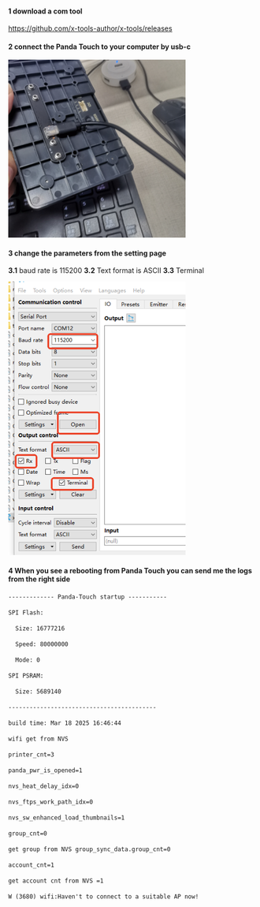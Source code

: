 #### 1 download a com tool
https://github.com/x-tools-author/x-tools/releases

#### 2 connect the Panda Touch to your computer by usb-c
<img src=/Images/connecttopc.png width="360"/>

#### 3 change the parameters from the setting page
**3.1** baud rate is 115200
**3.2** Text format is ASCII
**3.3** Terminal

<img src=/Images/com_tool.png width="360"/>

#### 4 When you see a rebooting from Panda Touch you can send me the logs from the right side
~~~
------------- Panda-Touch startup -----------

SPI Flash: 

  Size: 16777216

  Speed: 80000000

  Mode: 0

SPI PSRAM: 

  Size: 5689140

------------------------------------------
 
build time: Mar 18 2025 16:46:44

wifi get from NVS

printer_cnt=3

panda_pwr_is_opened=1

nvs_heat_delay_idx=0

nvs_ftps_work_path_idx=0

nvs_sw_enhanced_load_thumbnails=1

group_cnt=0

get group from NVS group_sync_data.group_cnt=0

account_cnt=1

get account cnt from NVS =1

W (3680) wifi:Haven't to connect to a suitable AP now!
~~~